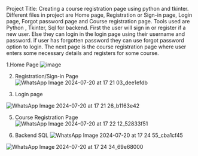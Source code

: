 Project Title: Creating a course registration page using python and tkinter.
Different files in project are Home page, Registration or Sign-in page, Login page, Forgot password page and Course registration page.
Tools used are Python , Tkinter, Sql for backend.
First the user will sign in or register if a new user.
Else they can login in the login page using their username and password.
if user has forgotten password they can use forgot password option to login.
The next page is the course registration page where user enters some necessary details and registers for some course.

1.Home Page
![image](https://github.com/user-attachments/assets/90c00306-867e-46dd-84a6-0fab94df440c)

2. Registration/Sign-in Page
 ![WhatsApp Image 2024-07-20 at 17 21 03_dee1efdb](https://github.com/user-attachments/assets/45ec85bf-afb6-4438-80e0-7eaaee293a1f)

3. Login page
   
![WhatsApp Image 2024-07-20 at 17 21 26_b1163e42](https://github.com/user-attachments/assets/3c4de661-f9aa-49ec-abff-14787b4a5e97)

5. Course Registration Page
![WhatsApp Image 2024-07-20 at 17 22 12_52833f51](https://github.com/user-attachments/assets/3e0aee00-3b96-4e0c-a699-dc02ec9f698d)

6. Backend SQL
![WhatsApp Image 2024-07-20 at 17 24 55_cba1cf45](https://github.com/user-attachments/assets/88221ee3-7630-4e8f-b949-c944ab9bc057)

![WhatsApp Image 2024-07-20 at 17 24 34_69e68000](https://github.com/user-attachments/assets/4c56e76d-1c93-4823-8f39-4af2f2c40047)

